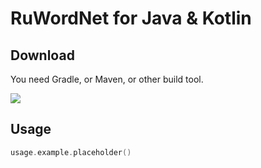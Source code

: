 # RuWordNet for Java & Kotlin

## Download

You need Gradle, or Maven, or other build tool.

[![](https://jitpack.io/v/demidko/ruwordnet.svg)](https://jitpack.io/#demidko/ruwordnet)

## Usage

```kotlin
usage.example.placeholder()
```






